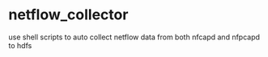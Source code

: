 # netflow_collector
use shell scripts to auto collect netflow data from both nfcapd and nfpcapd to hdfs
